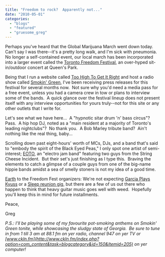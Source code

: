 ```yaml
---
title: "Freedom to rock?  Apparently not..."
date: "2010-05-01"
categories: 
  - "blogs"
  - "featured"
  - "gruesome_greg"
---
```


Perhaps you've heard that the Global Marijuana March went down today.  Can't say I was there--it's a pretty long walk, and I'm sick with pneumonia.  No longer a self-contained event, our local march has been incorporated into a larger event called the [Toronto Freedom Festival](http://www.torontofreedomfestival.com/indexMain.shtml), an over-hyped sit-in/outdoor concert at Queen's Park.

Being that I run a website called [Too High To Get It Right](http://www.toohightogetitright.com) and host a radio show called [Smokin' Green](http://www.toohightogetitright.com/smokingreen.html), I've been receiving press releases for this festival for several months now.  Not sure why you'd need a media pass for a free event, unless you had a camera crew in tow or plans to interview some of the bands.  A quick glance over the festival lineup does not present itself with any interview opportunities for yours truly--not for this site or any other outlets that I write for.

Let's see what we have here...  A "hypnotic sitar drum 'n' bass circus"?  Pass.  A hip hop DJ, noted as a "main resident at a majority of Toronto's leading nightclubs"?  No thank you.  A Bob Marley tribute band?  Ain't nothing like the real thing, baby...

Scrolling down past eight-hours' worth of MCs, DJs, and a band that's said to "embody the spirit of the Black Eyed Peas," I only spot one artist of semi-interest; [EOTO](http://www.myspace.com/eotomusic), an "electro jam band" featuring two guys from the String Cheese Incident.  But their set's just finishing as I type this.  Braving the elements to catch a glimpse of a couple guys from one of the big-name hippie bands amidst a sea of smelly stoners is not my idea of a good time.

[Earth](http://www.myspace.com/earthofficial) to the Freedom Fest organizers: We're not expecting [Garcia Plays Kyuss](http://theobelisk.net/obelisk/tag/garcia-plays-kyuss/) or a [Sleep reunion gig](http://www.atpfestival.com/events/atpnewyork2010.php), but there are a few of us out there who happen to think that heavy guitar music goes well with weed.  Hopefully you'll keep this in mind for future installments.

Peace,

Greg

_P.S.: I'll be playing some of my favourite pot-smoking anthems on Smokin' Green tonite, while showcasing the sludgy state of Georgia.  Be sure to tune in from 1 till 3 am at 88.1 fm on yer radio, channel 947 on yer TV or [www.ckln.fm](http://www.ckln.fm/index.php?option=com_content&task=blogcategory&id=150&Itemid=205) on yer computer!_
